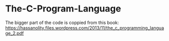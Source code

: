 # The-C-Program-Language
The bigger part of the code is coppied from this book: https://hassanolity.files.wordpress.com/2013/11/the_c_programming_language_2.pdf
